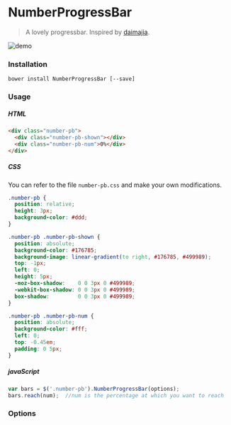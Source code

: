 NumberProgressBar
=================

> A lovely progressbar. Inspired by [daimajia](https://github.com/daimajia/NumberProgressBar).

![demo](https://camo.githubusercontent.com/9ddcc7baf5f6289701c8f932a9acfa3f24e506dd/687474703a2f2f696d616765736861636b2e636f6d2f612f696d673834312f313839392f7a6b35302e676966)


### Installation

```
bower install NumberProgressBar [--save]
```

### Usage

##### HTML
```HTML
<div class="number-pb">
  <div class="number-pb-shown"></div>
  <div class="number-pb-num">0%</div>
</div>
```

##### CSS
You can refer to the file `number-pb.css` and make your own modifications.

```CSS
.number-pb {
  position: relative;
  height: 3px;
  background-color: #ddd;
}

.number-pb .number-pb-shown {
  position: absolute;
  background-color: #176785;
  background-image: linear-gradient(to right, #176785, #499989);
  top: -1px;
  left: 0;
  height: 5px;
  -moz-box-shadow:    0 0 3px 0 #499989;
  -webkit-box-shadow: 0 0 3px 0 #499989;
  box-shadow:         0 0 3px 0 #499989;
}

.number-pb .number-pb-num {
  position: absolute;
  background-color: #fff;
  left: 0;
  top: -0.45em;
  padding: 0 5px; 
}
```

##### javaScript

```javascript
var bars = $('.number-pb').NumberProgressBar(options);
bars.reach(num);  //num is the percentage at which you want to reach
```

### Options